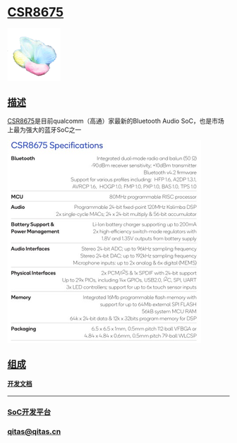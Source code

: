 ﻿# [CSR8675](https://github.com/sochub/CSR8675)

[![sites](SoC/SoC.png)](http://www.qitas.cn) 

## [描述](https://github.com/sochub/CSR8675/wiki) 

[CSR8675](https://www.qualcomm.com/products/csr8675)是目前qualcomm（高通）家最新的Bluetooth Audio SoC，也是市场上最为强大的蓝牙SoC之一

[![sites](docs/CSR8675.jpg)](https://www.qualcomm.com/media/documents/files/csr8675-product-brief.pdf) 

## [组成](SoC/) 

#### [开发文档](docs/)



---

###  [SoC开发平台](http://www.qitas.cn)   
###  qitas@qitas.cn